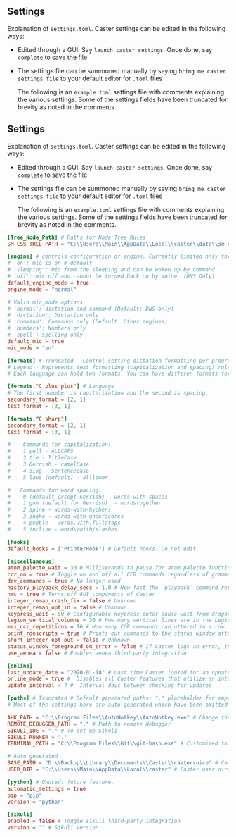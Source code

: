## Settings

Explanation of `settings.toml`. Caster settings can be edited in the following ways:

- Edited through a GUI. Say `launch caster settings`. Once done, say `complete` to save the file

- The settings file can be summoned manually by saying `bring me caster settings file` to your default editor for `.toml` files

  The following is an `example.toml` settings file with comments explaining the various settings. Some of the settings fields have been truncated for brevity as noted in the comments.

## Settings

Explanation of `settings.toml`. Caster settings can be edited in the following ways:

- Edited through a GUI. Say `launch caster settings`. Once done, say `complete` to save the file

- The settings file can be summoned manually by saying `bring me caster settings file` to your default editor for `.toml` files
  
  The following is an `example.toml` settings file with comments explaining the various settings. Some of the settings fields have been truncated for brevity as noted in the comments.



```toml
[Tree_Node_Path] # Paths for Node Tree Rules
SM_CSS_TREE_PATH = "C:\\Users\\Main\\AppData\\Local\\caster\\data\\sm_css_tree.toml"

[engine] # controls configuration of engine. Currently limited only for DNS
# 'on': mic is on # default
# 'sleeping': mic from the sleeping and can be woken up by command
# 'off': mic off and cannot be turned back on by voice. (DNS Only)
default_engine_mode = true
engine_mode = "normal"

# Valid mic_mode options
# 'normal': dictation and command (Default: DNS only)
# 'dictation': Dictation only 
# 'command': Commands only (Default: Other engines)
# 'numbers': Numbers only
# 'spell': Spelling only
default_mic = true
mic_mode = "on"

[formats] # Truncated - Control setting dictation formatting per programming language.
# Legend - Represents text formatting (capitalization and spacing) rules.
# Each language can hold two formats. You can have differen formats for classes and variables for example.

[formats."C plus plus"] # Language
# The first nuumber is capitalization and the second is spacing.
secondary_format = [2, 1] 
text_format = [3, 1]

[formats."C sharp"]
secondary_format = [2, 1]
text_format = [3, 1]

#    Commands for capitalization:
#    1 yell - ALLCAPS
#    2 tie - TitleCase
#    3 Gerrish - camelCase
#    4 sing - Sentencecase
#    5 laws (default) - alllower

#   Commands for word spacing:
#    0 (default except Gerrish) - words with spaces
#    1 gum (default for Gerrish)  - wordstogether
#    2 spine - words-with-hyphens
#    3 snake - words_with_underscores
#    4 pebble - words.with.fullstops
#    5 incline - words/with/slashes

[hooks]
default_hooks = ["PrinterHook"] # Default hooks. Do not edit. 

[miscellaneous]
atom_palette_wait = 30 # Milliseconds to pause for atom palette functions
ccr_on = true # Toggle on and off all CCR commands regardless of grammar.
dev_commands = true # No longer used
history_playback_delay_secs = 1.0 # How fast the `playback` command replays from 'record from history'
hmc = true # Turns off GUI components of Caster
integer_remap_crash_fix = false # Unknown
integer_remap_opt_in = false # Unknown
keypress_wait = 50 # Configurable keypress outer pause wait from dragonfly
legion_vertical_columns = 30 # How many vertical lines are in the Legion MouseGrid
max_ccr_repetitions = 16 # How many CCR commands can uttered in a row. Affects grammar complexity
print_rdescripts = true # Prints out commands to the status window after dictation
short_integer_opt_out = false # Unknown
status_window_foreground_on_error = false # If Caster logs an error, the status window will appear for end user to evaluate error message
use_aenea = false # Enables aenea third-party integration

[online]
last_update_date = "2020-01-18" # Last time Caster looked for an update
online_mode = true #  Disables all Caster features that utilize an internet connection 
update_interval = 7 #  Interval days between checking for updates

[paths] # Truncated # Default generated paths: "." placeholder for empty path.
# Most of the settings here are auto generated which have been omitted except for the following.

AHK_PATH = "C:\\Program Files\\AutoHotkey\\AutoHotkey.exe" # Change the location of AutoHotkey
REMOTE_DEBUGGER_PATH = "." # Path to remote debugger
SIKULI_IDE = "." # To set up Sikuli
SIKULI_RUNNER = "."
TERMINAL_PATH = "C:\\Program Files\\Git\\git-bash.exe" # Customized to your preferred git bash

# Auto generated
BASE_PATH = "D:\\Backup\\Library\\Documents\\Caster\\castervoice" # Caster source code 
USER_DIR = "C:\\Users\\Main\\AppData\\Local\\caster" # Caster user directory 

[python] # Unused: future feature.
automatic_settings = true
pip = "pip"
version = "python"

[sikuli] 
enabled = false # Toggle sikuli third-party integration 
version = "" # Sikuli Version
```


```
